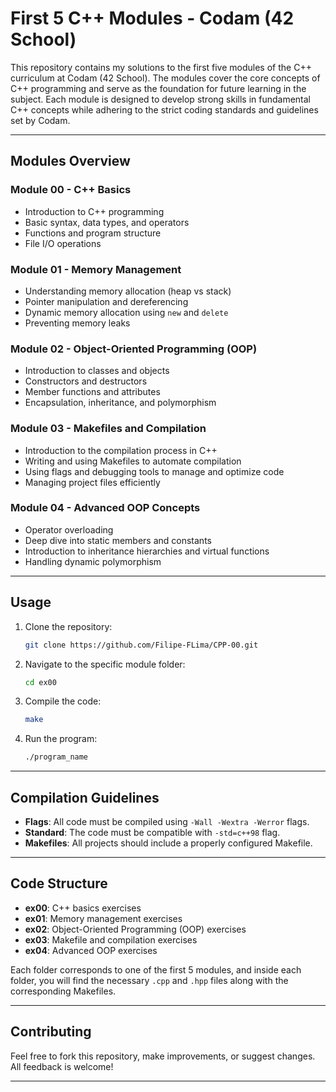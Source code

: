 # First 5 C++ Modules - Codam (42 School)

This repository contains my solutions to the first five modules of the C++ curriculum at Codam (42 School). The modules cover the core concepts of C++ programming and serve as the foundation for future learning in the subject. Each module is designed to develop strong skills in fundamental C++ concepts while adhering to the strict coding standards and guidelines set by Codam.

---

## Modules Overview

### Module 00 - **C++ Basics**

- Introduction to C++ programming
- Basic syntax, data types, and operators
- Functions and program structure
- File I/O operations

### Module 01 - **Memory Management**

- Understanding memory allocation (heap vs stack)
- Pointer manipulation and dereferencing
- Dynamic memory allocation using `new` and `delete`
- Preventing memory leaks

### Module 02 - **Object-Oriented Programming (OOP)**

- Introduction to classes and objects
- Constructors and destructors
- Member functions and attributes
- Encapsulation, inheritance, and polymorphism

### Module 03 - **Makefiles and Compilation**

- Introduction to the compilation process in C++
- Writing and using Makefiles to automate compilation
- Using flags and debugging tools to manage and optimize code
- Managing project files efficiently

### Module 04 - **Advanced OOP Concepts**

- Operator overloading
- Deep dive into static members and constants
- Introduction to inheritance hierarchies and virtual functions
- Handling dynamic polymorphism

---

## Usage

1. Clone the repository:

    ```bash
    git clone https://github.com/Filipe-FLima/CPP-00.git
    ```

2. Navigate to the specific module folder:

    ```bash
    cd ex00
    ```

3. Compile the code:

    ```bash
    make
    ```

4. Run the program:

    ```bash
    ./program_name
    ```

---

## Compilation Guidelines

- **Flags**: All code must be compiled using `-Wall -Wextra -Werror` flags.
- **Standard**: The code must be compatible with `-std=c++98` flag.
- **Makefiles**: All projects should include a properly configured Makefile.

---

## Code Structure

- **ex00**: C++ basics exercises
- **ex01**: Memory management exercises
- **ex02**: Object-Oriented Programming (OOP) exercises
- **ex03**: Makefile and compilation exercises
- **ex04**: Advanced OOP exercises

Each folder corresponds to one of the first 5 modules, and inside each folder, you will find the necessary `.cpp` and `.hpp` files along with the corresponding Makefiles.

---

## Contributing

Feel free to fork this repository, make improvements, or suggest changes. All feedback is welcome!

---

